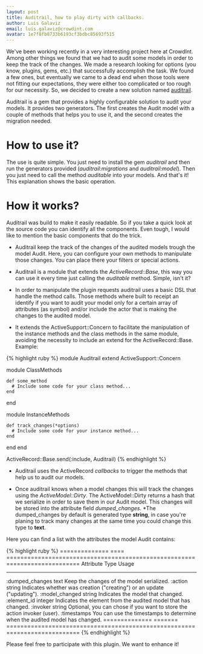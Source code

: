 ```yaml
---
layout: post
title: Auditrail, how to play dirty with callbacks. 
author: Luis Galaviz
email: luis.galaviz@crowdint.com
avatar: 1e7f8fb8733b6193cf3bdbc85693f515
---
```


We've been working recently in a very interesting project here at CrowdInt. Among other things we found that we had to audit some models in order to keep the track of the changes. We made a research looking for options (you know, plugins, gems, etc.) that successfully accomplish the task. We found a few ones, but eventually we came to a dead end when those tools were not fitting our expectations, they were either too complicated or too rough for our necessity. So, we decided to create a new solution named [auditrail](https://github.com/crowdint/auditrail).

Auditrail is a gem that provides a highly configurable solution to audit your models. It provides two generators. The first creates the Audit model with a couple of methods that helps you to use it, and the second creates the migration needed.

# How to use it?

The use is quite simple. You just need to install the gem *auditrail* and then run the generators provided (*auditrail:migrations* and *auditrail:model*). Then you just need to call the method *auditable* into your models. And that's it! This explanation shows the basic operation.

# How it works?

Auditrail was build to make it easily readable. So if you take a quick look at the source code you can identify all the components. Even tough, I would like to mention the basic components that do the trick.

* Auditrail keep the track of the changes of the audited models trough the model Audit. Here, you can configure your own methods to manipulate those changes. You can place there your filters or special actions.

* Auditrail is a module that extends the *ActiveRecord::Base*, this way you can use it every time just calling the *auditable* method. Simple, isn't it?

* In order to manipulate the plugin requests auditrail uses a basic DSL that handle the method calls. Those methods where built to receipt an identify if you want to audit your model only for a certain array of attributes (as symbol) and/or include the actor that is making the changes to the audited model.

* It extends the ActiveSupport::Concern to facilitate the manipulation of the instance methods and the class methods in the same module, avoiding the necessity to include an extend for the ActiveRecord::Base. Example:

{% highlight ruby %}
module Auditrail
  extend ActiveSupport::Concern

  module ClassMethods

    def some_method
      # Include some code for your class method...
    end
  end

  module InstanceMethods

    def track_changes(*options)
      # Include some code for your instance method...
    end
  end
end

ActiveRecord::Base.send(:include, Auditrail)
{% endhighlight %}

* Auditrail uses the ActiveRecord *callbacks* to trigger the methods that help us to audit our models.

* Once auditrail knows when a model changes this will track the changes using the *ActiveModel::Dirty*. The ActiveModel::Dirty returns a hash that we serialize in order to save them in our Audit model. This changes will be stored into the attribute field *dumped_changes*. *The dumped_changes by default is generated type **string**, in case you're planing to track many changes at the same time you could change this type to **text**.

Here you can find a list with the attributes the model Audit contains:

{% highlight ruby %}
==============  ====      ===========================================================================
Attribute       Type      Usage
--------------  ----      ---------------------------------------------------------------------------
:dumped_changes  text      Keep the changes of the model serialized.
:action          string    Indicates whether was creation ("creating") or an update ("updating").
:model_changed   string    Indicates the model that changed.
:element_id      integer   Indicates the element from the audited model that has changed.
:invoker         string    Optional, you can chose if you want to store the action invoker (user).
:timestamps                You can use the timestamps to determine when the audited model has changed.
==============  =======   ===========================================================================
{% endhighlight %}

Please feel free to participate with this plugin. We want to enhance it!
